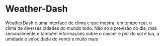 # Weather-Dash
WeatherDash é uma interface de clima e que mostra, em tempo real, o clima de diversas cidades do mundo todo. Não só a previsão do dia, mas semanalmente e também informações sobre o nascer e pôr do sol e lua, a umidade e velocidade do vento e muito mais
